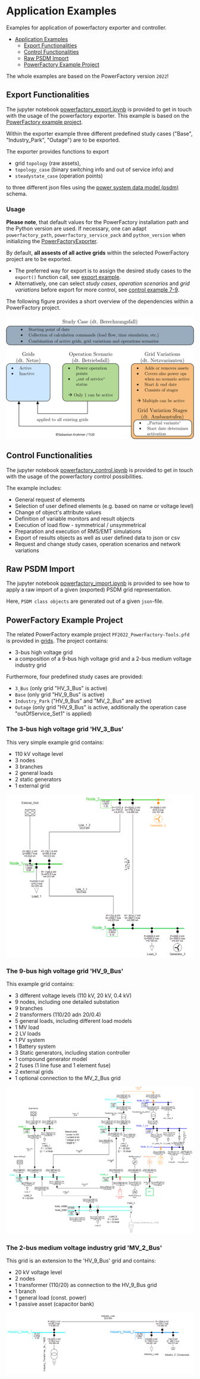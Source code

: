 # Application Examples

Examples for application of powerfactory exporter and controller.

- [Application Examples](#application-examples)
  - [Export Functionalities](#export-functionalities)
  - [Control Functionalities](#control-functionalities)
  - [Raw PSDM Import](#import-functionalities)
  - [PowerFactory Example Project](#powerfactory-example-project)

The whole examples are based on the PowerFactory version `2022`!

## <div id="export-functionalities" /> Export Functionalities

The jupyter notebook [powerfactory_export.ipynb](powerfactory_export.ipynb) is provided to get in touch with the usage of the powerfactory exporter.
This example is based on the [PowerFactory example project](#-powerfactory-example-project).


Within the exporter example three different predefined study cases ("Base", "Industry_Park", "Outage") are to be exported.

The exporter provides functions to export

- grid `topology` (raw assets),
- `topology_case` (binary switching info and out of service info) and
- `steadystate_case` (operation points)

to three different json files using the [power system data model (psdm)][link_to_psdm] schema.

### Usage

**Please note**, that default values for the PowerFactory installation path and the Python version are used.
If necessary, one can adapt `powerfactory_path`, `powerfactory_service_pack` and `python_version` when initializing the [PowerFactoryExporter][link_to_exporter].

By default, **all assests of all active grids** within the selected PowerFactory project are to be exported.
- The preferred way for export is to assign the desired study cases to the `export()` function call, see [export example](powerfactory_export.ipynb).
- Alternatively, one can select _study cases_, _operation scenarios_ and _grid variations_ before export for more control, see [control example 7-9](powerfactory_control.ipynb).

The following figure provides a short overview of the dependencies within a PowerFactory project.

![PowerFactory_StudyCase_Dependencies](./PowerFactory_StudyCase_Dependencies.png)

## <div id="control-functionalities" /> Control Functionalities

The jupyter notebook [powerfactory_control.ipynb](powerfactory_control.ipynb) is provided to get in touch with the usage of the powerfactory control possibilities.

The example includes:

- General request of elements
- Selection of user defined elements (e.g. based on name or voltage level)
- Change of object's attribute values
- Definition of variable monitors and result objects
- Execution of load flow - symmetrical / unsymmetrical
- Preparation and execution of RMS/EMT simulations
- Export of results objects as well as user defined data to json or csv
- Request and change study cases, operation scenarios and network variations

## <div id="import-functionalities" /> Raw PSDM Import

The jupyter notebook [powerfactory_import.ipynb](powerfactory_import.ipynb) is provided to see how to apply a raw import of a given (exported) PSDM grid representation.

Here, `PSDM class objects` are generated out of a given `json`-file.

## <div id="powerfactory-example-project" /> PowerFactory Example Project
The related PowerFactory example project `PF2022_PowerFactory-Tools.pfd` is provided in [grids][link_to_example_grids]. 
The project contains:
- 3-bus high voltage grid
- a composition of a 9-bus high voltage grid and a 2-bus medium voltage industry grid

Furthermore, four predefined study cases are provided:

- `3_Bus` (only grid "HV_3_Bus" is active)
- `Base` (only grid "HV_9_Bus" is active)
- `Industry_Park` ("HV_9_Bus" and "MV_2_Bus" are active)
- `Outage` (only grid "HV_9_Bus" is active, additionally the operation case "outOfService_Set1" is applied)


### The 3-bus high voltage grid 'HV_3_Bus'

This very simple example grid contains:

- 110 kV voltage level
- 3 nodes
- 3 branches
- 2 general loads
- 2 static generators
- 1 external grid

![HV_3_Bus grid](./grids/HV_3_Bus.png)


### The 9-bus high voltage grid 'HV_9_Bus'

This example grid contains:

- 3 different voltage levels (110 kV, 20 kV, 0.4 kV)
- 9 nodes, including one detailed substation
- 9 branches
- 2 transformers (110/20 adn 20/0.4)
- 5 general loads, including different load models
- 1 MV load
- 2 LV loads
- 1 PV system
- 1 Battery system
- 3 Static generators, including station controller
- 1 compound generator model
- 2 fuses (1 line fuse and 1 element fuse)
- 2 external grids
- 1 optional connection to the MV_2_Bus grid

![HV_9_Bus grid](./grids/Base_HV_9_Bus.png)


### The 2-bus medium voltage industry grid 'MV_2_Bus'

This grid is an extension to the 'HV_9_Bus' grid and contains:

- 20 kV voltage level
- 2 nodes
- 1 transformer (110/20) as connection to the HV_9_Bus grid
- 1 branch
- 1 general load (const. power)
- 1 passive asset (capacitor bank)

![MV_2_Bus grid](./grids/MV_2_Bus.png)

[link_to_example_grids]: ./grids
[link_to_exporter]: ../powerfactory_tools/versions/pf2022/exporter/exporter.py
[link_to_psdm]: https://github.com/ieeh-tu-dresden/power-system-data-model
